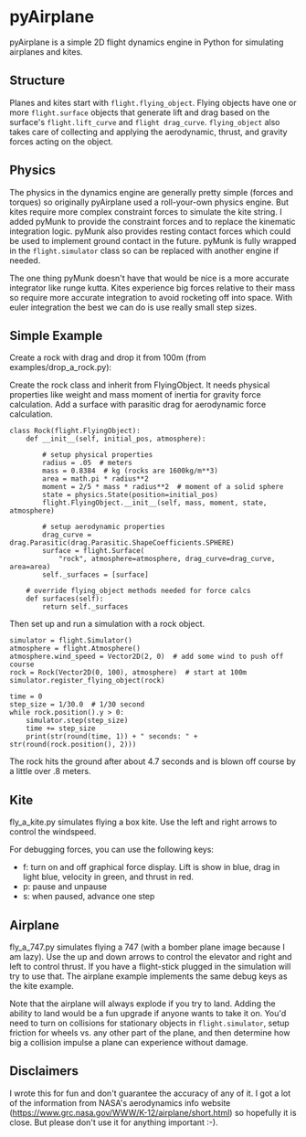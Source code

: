# pyAirplane
pyAirplane is a simple 2D flight dynamics engine in Python for simulating airplanes and kites.

## Structure
Planes and kites start with `flight.flying_object`. Flying objects have one or more `flight.surface` objects that generate lift and drag based on the surface's `flight.lift_curve` and `flight drag_curve`. `flying_object` also takes care of collecting and applying the aerodynamic, thrust, and gravity forces acting on the object.

## Physics
The physics in the dynamics engine are generally pretty simple (forces and torques) so originally pyAirplane used a roll-your-own physics engine. But kites require more complex constraint forces to simulate the kite string. I added pyMunk to provide the constraint forces and to replace the kinematic integration logic. pyMunk also provides resting contact forces which could be used to implement ground contact in the future. pyMunk is fully wrapped in the `flight.simulator` class so can be replaced with another engine if needed. 

The one thing pyMunk doesn't have that would be nice is a more accurate integrator like
runge kutta. Kites experience big forces relative to their mass so require more accurate integration
to avoid rocketing off into space. With euler integration the best we can do is use really small step sizes.

## Simple Example
Create a rock with drag and drop it from 100m (from examples/drop_a_rock.py):

Create the rock class and inherit from FlyingObject. It needs physical properties like weight and mass moment of inertia for gravity force calculation. Add a surface with parasitic drag for aerodynamic force calculation.
```
class Rock(flight.FlyingObject):
    def __init__(self, initial_pos, atmosphere):

        # setup physical properties
        radius = .05  # meters
        mass = 0.8384  # kg (rocks are 1600kg/m**3)
        area = math.pi * radius**2
        moment = 2/5 * mass * radius**2  # moment of a solid sphere
        state = physics.State(position=initial_pos)
        flight.FlyingObject.__init__(self, mass, moment, state, atmosphere)

        # setup aerodynamic properties
        drag_curve = drag.Parasitic(drag.Parasitic.ShapeCoefficients.SPHERE)
        surface = flight.Surface(
            "rock", atmosphere=atmosphere, drag_curve=drag_curve, area=area)
        self._surfaces = [surface]

    # override flying_object methods needed for force calcs
    def surfaces(self):
        return self._surfaces
```

Then set up and run a simulation with a rock object.

```
simulator = flight.Simulator()
atmosphere = flight.Atmosphere()
atmosphere.wind_speed = Vector2D(2, 0)  # add some wind to push off course
rock = Rock(Vector2D(0, 100), atmosphere)  # start at 100m
simulator.register_flying_object(rock)

time = 0
step_size = 1/30.0  # 1/30 second
while rock.position().y > 0:
    simulator.step(step_size)
    time += step_size
    print(str(round(time, 1)) + " seconds: " + str(round(rock.position(), 2)))
```

The rock hits the ground after about 4.7 seconds and is blown off course by a little over .8 meters.

## Kite
fly_a_kite.py simulates flying a box kite. Use the left and right arrows to control the windspeed. 

For debugging forces, you can use the following keys:
* f: turn on and off graphical force display. Lift is show in blue, drag in light blue, velocity in green, and thrust in red.
* p: pause and unpause
* s: when paused, advance one step

## Airplane
fly_a_747.py simulates flying a 747 (with a bomber plane image because I am lazy). Use the up and down arrows to control the elevator and right and left to control thrust. If you have a flight-stick plugged in the simulation will try to use that. The airplane example implements the same debug keys as the kite example.

Note that the airplane will always explode if you try to land. Adding the ability to land would be a fun upgrade if anyone wants to take it on. You'd need to turn on collisions for stationary objects in `flight.simulator`, setup friction for wheels vs. any other part of the plane, and then determine how big a collision impulse a plane can experience without damage.

## Disclaimers
I wrote this for fun and don't guarantee the accuracy of any of it. I got a lot of the information from NASA's aerodynamics info website (https://www.grc.nasa.gov/WWW/K-12/airplane/short.html) so hopefully it is close. But please don't use it for anything important :-).